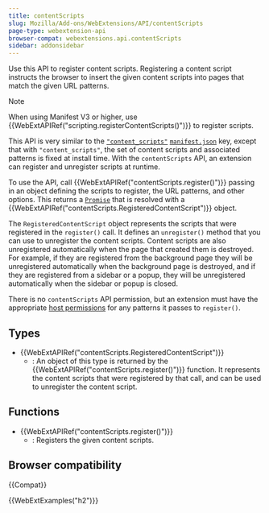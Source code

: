 ```yaml
---
title: contentScripts
slug: Mozilla/Add-ons/WebExtensions/API/contentScripts
page-type: webextension-api
browser-compat: webextensions.api.contentScripts
sidebar: addonsidebar
---
```


Use this API to register content scripts. Registering a content script instructs the browser to insert the given content scripts into pages that match the given URL patterns.

> [!NOTE]
> When using Manifest V3 or higher, use {{WebExtAPIRef("scripting.registerContentScripts()")}} to register scripts.

This API is very similar to the [`"content_scripts"`](/en-US/docs/Mozilla/Add-ons/WebExtensions/manifest.json/content_scripts) [`manifest.json`](/en-US/docs/Mozilla/Add-ons/WebExtensions/manifest.json) key, except that with `"content_scripts"`, the set of content scripts and associated patterns is fixed at install time. With the `contentScripts` API, an extension can register and unregister scripts at runtime.

To use the API, call {{WebExtAPIRef("contentScripts.register()")}} passing in an object defining the scripts to register, the URL patterns, and other options. This returns a [`Promise`](/en-US/docs/Web/JavaScript/Reference/Global_Objects/Promise) that is resolved with a {{WebExtAPIRef("contentScripts.RegisteredContentScript")}} object.

The `RegisteredContentScript` object represents the scripts that were registered in the `register()` call. It defines an `unregister()` method that you can use to unregister the content scripts. Content scripts are also unregistered automatically when the page that created them is destroyed. For example, if they are registered from the background page they will be unregistered automatically when the background page is destroyed, and if they are registered from a sidebar or a popup, they will be unregistered automatically when the sidebar or popup is closed.

There is no `contentScripts` API permission, but an extension must have the appropriate [host permissions](/en-US/docs/Mozilla/Add-ons/WebExtensions/manifest.json/permissions#host_permissions) for any patterns it passes to `register()`.

## Types

- {{WebExtAPIRef("contentScripts.RegisteredContentScript")}}
  - : An object of this type is returned by the {{WebExtAPIRef("contentScripts.register()")}} function. It represents the content scripts that were registered by that call, and can be used to unregister the content script.

## Functions

- {{WebExtAPIRef("contentScripts.register()")}}
  - : Registers the given content scripts.

## Browser compatibility

{{Compat}}

{{WebExtExamples("h2")}}
